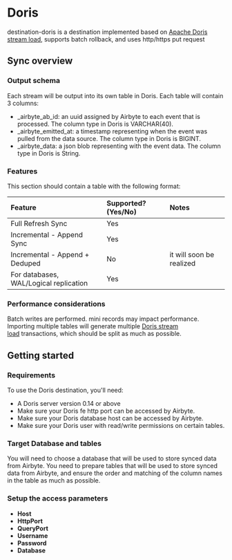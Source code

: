 ﻿# **Doris**
destination-doris is a destination implemented based on [Apache Doris stream load](https://doris.apache.org/docs/dev/data-operate/import/import-way/stream-load-manual), supports batch rollback, and uses http/https put request
## **Sync overview**
### **Output schema**
Each stream will be output into its own table in Doris. Each table will contain 3 columns:

- \_airbyte\_ab\_id: an uuid assigned by Airbyte to each event that is processed. The column type in Doris is VARCHAR(40).
- \_airbyte\_emitted\_at: a timestamp representing when the event was pulled from the data source. The column type in Doris is BIGINT.
- \_airbyte\_data: a json blob representing with the event data. The column type in Doris is String.
### **Features**
This section should contain a table with the following format:

|**Feature**|**Supported?(Yes/No)**|**Notes**|
| :- | :- | :- |
|Full Refresh Sync|Yes||
|Incremental - Append Sync|Yes||
|Incremental - Append + Deduped|No|it will soon be realized|
|For databases, WAL/Logical replication|Yes||
### **Performance considerations**
Batch writes are performed. mini records may impact performance. Importing multiple tables will generate multiple [Doris stream load](https://doris.apache.org/docs/dev/data-operate/import/import-way/stream-load-manual) transactions, which should be split as much as possible.
## **Getting started**
### **Requirements**
To use the Doris destination, you'll need:

- A Doris server version 0.14 or above
- Make sure your Doris fe http port can be accessed by Airbyte.
- Make sure your Doris database host can be accessed by Airbyte.
- Make sure your Doris user with read/write permissions on certain tables.
### **Target Database and tables**
You will need to choose a database that will be used to store synced data from Airbyte. You need to prepare tables that will be used to store synced data from Airbyte, and ensure the order and matching of the column names in the table as much as possible.
### **Setup the access parameters**
- **Host**
- **HttpPort**
- **QueryPort**
- **Username**
- **Password**
- **Database**

